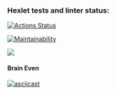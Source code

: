 ### Hexlet tests and linter status:

[![Actions Status](https://github.com/roman-usov/frontend-project-44/workflows/hexlet-check/badge.svg)](https://github.com/roman-usov/frontend-project-44/actions)

[![Maintainability](https://api.codeclimate.com/v1/badges/5c2b552a03bd0ff4d539/maintainability)](https://codeclimate.com/github/roman-usov/frontend-project-44/maintainability)

<a href="https://codeclimate.com/github/roman-usov/frontend-project-44/test_coverage"><img src="https://api.codeclimate.com/v1/badges/5c2b552a03bd0ff4d539/test_coverage" /></a>

#### Brain Even
[![asciicast](https://asciinema.org/a/Pg9r3yoED1VH9IOFNDZlTT6xt.svg)](https://asciinema.org/a/Pg9r3yoED1VH9IOFNDZlTT6xt)
